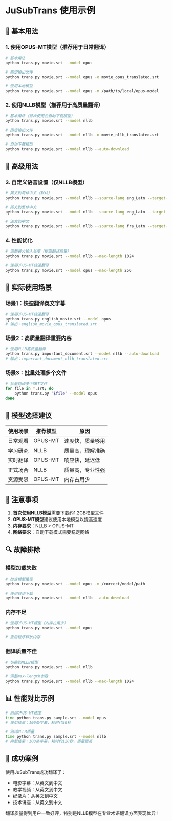 # JuSubTrans 使用示例

## 🚀 基本用法

### 1. 使用OPUS-MT模型（推荐用于日常翻译）

```bash
# 基本用法
python trans.py movie.srt --model opus

# 指定输出文件
python trans.py movie.srt --model opus -o movie_opus_translated.srt

# 使用本地模型
python trans.py movie.srt --model opus -m /path/to/local/opus-model
```

### 2. 使用NLLB模型（推荐用于高质量翻译）

```bash
# 基本用法（首次使用会自动下载模型）
python trans.py movie.srt --model nllb

# 指定输出文件
python trans.py movie.srt --model nllb -o movie_nllb_translated.srt

# 自动下载模型
python trans.py movie.srt --model nllb --auto-download
```

## 🔧 高级用法

### 3. 自定义语言设置（仅NLLB模型）

```bash
# 英文到简体中文（默认）
python trans.py movie.srt --model nllb --source-lang eng_Latn --target-lang zho_Hans

# 英文到繁体中文
python trans.py movie.srt --model nllb --source-lang eng_Latn --target-lang zho_Hant

# 法文到中文
python trans.py movie.srt --model nllb --source-lang fra_Latn --target-lang zho_Hans
```

### 4. 性能优化

```bash
# 调整最大输入长度（提高翻译质量）
python trans.py movie.srt --model nllb --max-length 1024

# 使用OPUS-MT快速翻译
python trans.py movie.srt --model opus --max-length 256
```

## 📁 实际使用场景

### 场景1：快速翻译英文字幕
```bash
# 使用OPUS-MT快速翻译
python trans.py english_movie.srt --model opus
# 输出：english_movie_opus_translated.srt
```

### 场景2：高质量翻译重要内容
```bash
# 使用NLLB高质量翻译
python trans.py important_document.srt --model nllb --auto-download
# 输出：important_document_nllb_translated.srt
```

### 场景3：批量处理多个文件
```bash
# 批量翻译多个SRT文件
for file in *.srt; do
    python trans.py "$file" --model opus
done
```

## 🎯 模型选择建议

| 使用场景 | 推荐模型 | 原因 |
|----------|----------|------|
| 日常观看 | OPUS-MT | 速度快，质量够用 |
| 学习研究 | NLLB | 质量高，理解准确 |
| 实时翻译 | OPUS-MT | 响应快，延迟低 |
| 正式场合 | NLLB | 质量高，专业性强 |
| 资源受限 | OPUS-MT | 内存占用少 |

## 🚨 注意事项

1. **首次使用NLLB模型**需要下载约1.2GB模型文件
2. **OPUS-MT模型**建议使用本地模型以提高速度
3. **内存要求**：NLLB > OPUS-MT
4. **网络要求**：自动下载模式需要稳定网络

## 🔍 故障排除

### 模型加载失败
```bash
# 检查模型路径
python trans.py movie.srt --model opus -m /correct/model/path

# 使用自动下载
python trans.py movie.srt --model nllb --auto-download
```

### 内存不足
```bash
# 使用OPUS-MT模型（内存占用少）
python trans.py movie.srt --model opus

# 重启程序释放内存
```

### 翻译质量不佳
```bash
# 切换到NLLB模型
python trans.py movie.srt --model nllb

# 调整max-length参数
python trans.py movie.srt --model nllb --max-length 1024
```

## 📊 性能对比示例

```bash
# 测试OPUS-MT速度
time python trans.py sample.srt --model opus
# 典型结果：100条字幕，耗时约30秒

# 测试NLLB质量
time python trans.py sample.srt --model nllb
# 典型结果：100条字幕，耗时约120秒，质量更高
```

## 🎉 成功案例

使用JuSubTrans成功翻译了：
- 电影字幕：从英文到中文
- 教学视频：从英文到中文
- 纪录片：从英文到中文
- 技术讲座：从英文到中文

翻译质量得到用户一致好评，特别是NLLB模型在专业术语翻译方面表现优异！
